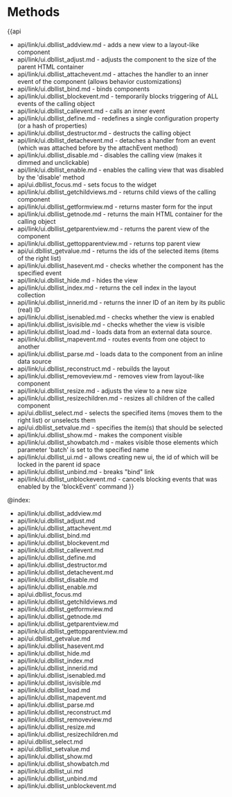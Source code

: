 Methods
=======

{{api
- api/link/ui.dbllist_addview.md - adds a new view to a layout-like component
- api/link/ui.dbllist_adjust.md - adjusts the component to the size of the parent HTML container
- api/link/ui.dbllist_attachevent.md - attaches the handler to an inner event of the component (allows behavior customizations)
- api/link/ui.dbllist_bind.md - binds components
- api/link/ui.dbllist_blockevent.md - temporarily blocks triggering of ALL events of the calling object
- api/link/ui.dbllist_callevent.md - calls an inner event
- api/link/ui.dbllist_define.md - redefines a single configuration property (or a hash of properties)
- api/link/ui.dbllist_destructor.md - destructs the calling object
- api/link/ui.dbllist_detachevent.md - detaches a handler from an event (which was attached before by the attachEvent method)
- api/link/ui.dbllist_disable.md - disables the calling view (makes it dimmed and unclickable)
- api/link/ui.dbllist_enable.md - enables the calling view that was disabled by the 'disable' method
- api/ui.dbllist_focus.md - sets focus to the widget
- api/link/ui.dbllist_getchildviews.md - returns child views of the calling component
- api/link/ui.dbllist_getformview.md - returns master form for the input
- api/link/ui.dbllist_getnode.md - returns the main HTML container for the calling object
- api/link/ui.dbllist_getparentview.md - returns the parent view of the component
- api/link/ui.dbllist_gettopparentview.md - returns top parent view
- api/ui.dbllist_getvalue.md - returns the ids of the selected items (items of the right list)
- api/link/ui.dbllist_hasevent.md - checks whether the component has the specified event
- api/link/ui.dbllist_hide.md - hides the view
- api/link/ui.dbllist_index.md - returns the cell index in the layout collection
- api/link/ui.dbllist_innerid.md - returns the inner ID of an item by its public (real) ID
- api/link/ui.dbllist_isenabled.md - checks whether the view is enabled
- api/link/ui.dbllist_isvisible.md - checks whether the view is visible
- api/link/ui.dbllist_load.md - loads data from an external data source.
- api/link/ui.dbllist_mapevent.md - routes events from one object to another
- api/link/ui.dbllist_parse.md - loads data to the component from an inline data source
- api/link/ui.dbllist_reconstruct.md - rebuilds the layout
- api/link/ui.dbllist_removeview.md - removes view from layout-like component
- api/link/ui.dbllist_resize.md - adjusts the view to a new size
- api/link/ui.dbllist_resizechildren.md - resizes all children of the called component
- api/ui.dbllist_select.md - selects the specified items (moves them to the right list) or unselects them
- api/ui.dbllist_setvalue.md - specifies the item(s) that should be selected
- api/link/ui.dbllist_show.md - makes the component visible
- api/link/ui.dbllist_showbatch.md - makes visible those elements which parameter 'batch' is set to the specified name
- api/link/ui.dbllist_ui.md - allows creating new ui, the id of which will be locked in the parent id space
- api/link/ui.dbllist_unbind.md - breaks "bind" link
- api/link/ui.dbllist_unblockevent.md - cancels blocking events that was enabled by the 'blockEvent' command
}}

@index:
- api/link/ui.dbllist_addview.md
- api/link/ui.dbllist_adjust.md
- api/link/ui.dbllist_attachevent.md
- api/link/ui.dbllist_bind.md
- api/link/ui.dbllist_blockevent.md
- api/link/ui.dbllist_callevent.md
- api/link/ui.dbllist_define.md
- api/link/ui.dbllist_destructor.md
- api/link/ui.dbllist_detachevent.md
- api/link/ui.dbllist_disable.md
- api/link/ui.dbllist_enable.md
- api/ui.dbllist_focus.md
- api/link/ui.dbllist_getchildviews.md
- api/link/ui.dbllist_getformview.md
- api/link/ui.dbllist_getnode.md
- api/link/ui.dbllist_getparentview.md
- api/link/ui.dbllist_gettopparentview.md
- api/ui.dbllist_getvalue.md
- api/link/ui.dbllist_hasevent.md
- api/link/ui.dbllist_hide.md
- api/link/ui.dbllist_index.md
- api/link/ui.dbllist_innerid.md
- api/link/ui.dbllist_isenabled.md
- api/link/ui.dbllist_isvisible.md
- api/link/ui.dbllist_load.md
- api/link/ui.dbllist_mapevent.md
- api/link/ui.dbllist_parse.md
- api/link/ui.dbllist_reconstruct.md
- api/link/ui.dbllist_removeview.md
- api/link/ui.dbllist_resize.md
- api/link/ui.dbllist_resizechildren.md
- api/ui.dbllist_select.md
- api/ui.dbllist_setvalue.md
- api/link/ui.dbllist_show.md
- api/link/ui.dbllist_showbatch.md
- api/link/ui.dbllist_ui.md
- api/link/ui.dbllist_unbind.md
- api/link/ui.dbllist_unblockevent.md


